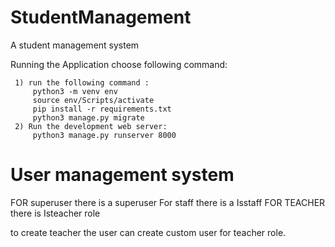 # StudentManagement
A student management system


Running the Application choose following command:



     1) run the following command : 
         python3 -m venv env
         source env/Scripts/activate
         pip install -r requirements.txt 
         python3 manage.py migrate
     2) Run the development web server:
         python3 manage.py runserver 8000


# User management system


  FOR superuser there is a superuser
  For staff there is a Isstaff
  FOR TEACHER there is Isteacher role 
  
  
  to create teacher the user can create custom user for teacher role.
